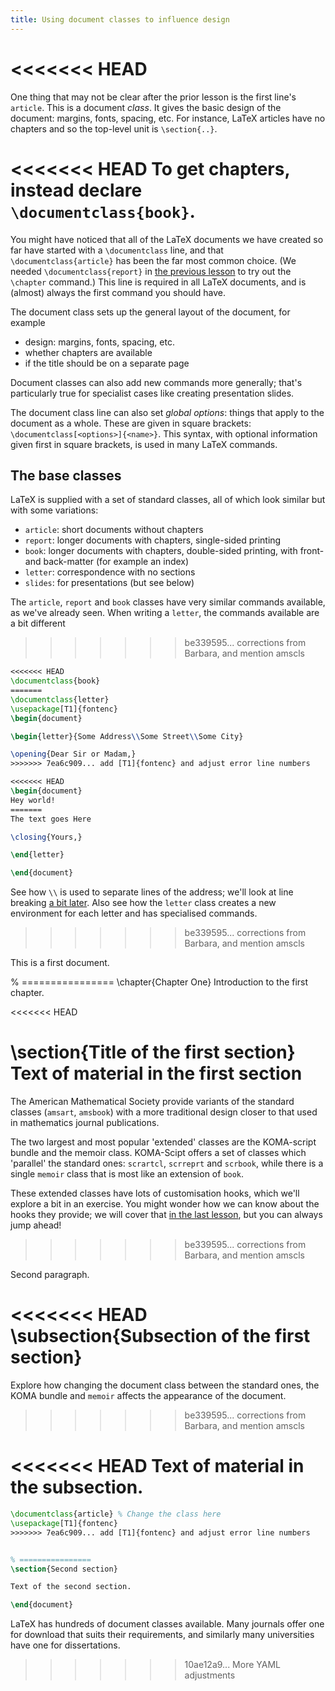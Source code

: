 ```yaml
---
title: Using document classes to influence design
---
```

<<<<<<< HEAD
=======

One thing that may not be clear after
the prior lesson is the first line's
`article`.
This is a document *class*.
It gives the basic design of the document: margins, fonts,
spacing, etc.
For instance, LaTeX articles have no chapters and so the top-level
unit is `\section{..}`.

<<<<<<< HEAD
To get chapters, instead declare `\documentclass{book}`.
=======
You might have noticed that all of the LaTeX documents we have created
so far have started with a `\documentclass` line, and that
`\documentclass{article}` has been the far most common choice. (We needed
`\documentclass{report}` in [the previous lesson](lesson-04) to try out the
`\chapter` command.) This line is required in all LaTeX documents, and is
(almost) always the first command you should have.

The document class sets up the general layout of the document, for example

- design: margins, fonts, spacing, etc.
- whether chapters are available
- if the title should be on a separate page

Document classes can also add new commands more generally; that's particularly
true for specialist cases like creating presentation slides.

The document class line can also set _global options_: things that apply to
the document as a whole. These are given in square brackets:
`\documentclass[<options>]{<name>}`. This syntax, with optional information
given first in square brackets, is used in many LaTeX commands.

## The base classes

LaTeX is supplied with a set of standard classes, all of which look similar
but with some variations:

- `article`: short documents without chapters
- `report`: longer documents with chapters, single-sided printing
- `book`: longer documents with chapters, double-sided printing, with
  front- and back-matter (for example an index)
- `letter`: correspondence with no sections
- `slides`: for presentations (but see below)

The `article`, `report` and `book` classes have very similar commands available,
as we've already seen. When writing a `letter`, the commands available are
a bit different
>>>>>>> be339595... corrections from Barbara, and mention amscls

```latex
<<<<<<< HEAD
\documentclass{book}
=======
\documentclass{letter}
\usepackage[T1]{fontenc}
\begin{document}

\begin{letter}{Some Address\\Some Street\\Some City}

\opening{Dear Sir or Madam,}
>>>>>>> 7ea6c909... add [T1]{fontenc} and adjust error line numbers

<<<<<<< HEAD
\begin{document}
Hey world!
=======
The text goes Here

\closing{Yours,}

\end{letter}

\end{document}
```

See how ``\\`` is used to separate lines of the address; we'll look at line
breaking [a bit later](lesson-09). Also see how the `letter` class creates  a
new environment for each letter and has specialised commands.
>>>>>>> be339595... corrections from Barbara, and mention amscls

This is a first document.


% ================
\chapter{Chapter One}
Introduction to the first chapter.

<<<<<<< HEAD

\section{Title of the first section}
Text of material in the first section
=======
The American Mathematical Society provide variants of the standard
classes (`amsart`, `amsbook`) with a more traditional design closer to
that used in mathematics journal publications.

The two largest and most popular 'extended' classes are the KOMA-script bundle
and the memoir class. KOMA-Scipt offers a set of classes which 'parallel' the
standard ones: `scrartcl`, `scrreprt` and `scrbook`, while there is a single
`memoir` class that is most like an extension of `book`.

These extended classes have lots of customisation hooks, which we'll explore a
bit in an exercise. You might wonder how we can know about the hooks they
provide; we will cover that [in the last lesson](lesson-15), but you can always
jump ahead!
>>>>>>> be339595... corrections from Barbara, and mention amscls

Second paragraph.

<<<<<<< HEAD
\subsection{Subsection of the first section}
=======
Explore how changing the document class between the standard ones, the KOMA
bundle and `memoir` affects the appearance of the document.
>>>>>>> be339595... corrections from Barbara, and mention amscls

<<<<<<< HEAD
Text of material in the subsection.
=======
```latex
\documentclass{article} % Change the class here
\usepackage[T1]{fontenc}
>>>>>>> 7ea6c909... add [T1]{fontenc} and adjust error line numbers


% ================
\section{Second section}

Text of the second section.

\end{document}
```

LaTeX has hundreds of document classes available.
Many journals offer one for download that suits their requirements,
and similarly many universities have one for dissertations.
>>>>>>> 10ae12a9... More YAML adjustments
